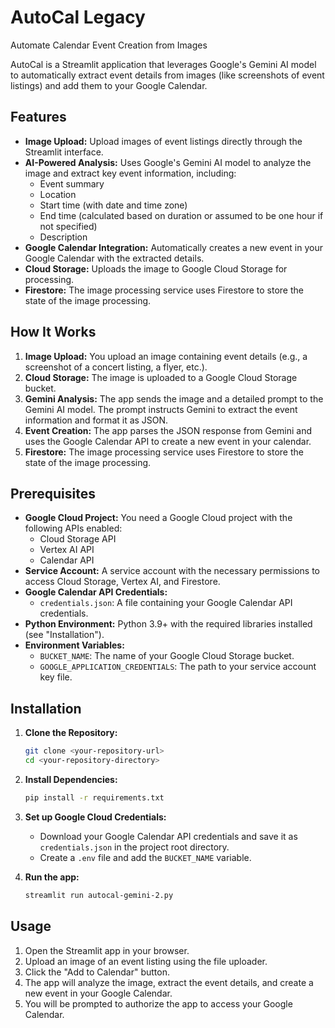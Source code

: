 # AutoCal Legacy

Automate Calendar Event Creation from Images

AutoCal is a Streamlit application that leverages Google's Gemini AI model to automatically extract event details from images (like screenshots of event listings) and add them to your Google Calendar.

## Features

- **Image Upload:** Upload images of event listings directly through the Streamlit interface.
- **AI-Powered Analysis:** Uses Google's Gemini AI model to analyze the image and extract key event information, including:
  - Event summary
  - Location
  - Start time (with date and time zone)
  - End time (calculated based on duration or assumed to be one hour if not specified)
  - Description
- **Google Calendar Integration:** Automatically creates a new event in your Google Calendar with the extracted details.
- **Cloud Storage:** Uploads the image to Google Cloud Storage for processing.
- **Firestore:** The image processing service uses Firestore to store the state of the image processing.

## How It Works

1. **Image Upload:** You upload an image containing event details (e.g., a screenshot of a concert listing, a flyer, etc.).
2. **Cloud Storage:** The image is uploaded to a Google Cloud Storage bucket.
3. **Gemini Analysis:** The app sends the image and a detailed prompt to the Gemini AI model. The prompt instructs Gemini to extract the event information and format it as JSON.
4. **Event Creation:** The app parses the JSON response from Gemini and uses the Google Calendar API to create a new event in your calendar.
5. **Firestore:** The image processing service uses Firestore to store the state of the image processing.

## Prerequisites

- **Google Cloud Project:** You need a Google Cloud project with the following APIs enabled:
  - Cloud Storage API
  - Vertex AI API
  - Calendar API
- **Service Account:** A service account with the necessary permissions to access Cloud Storage, Vertex AI, and Firestore.
- **Google Calendar API Credentials:**
  - `credentials.json`: A file containing your Google Calendar API credentials.
- **Python Environment:** Python 3.9+ with the required libraries installed (see "Installation").
- **Environment Variables:**
  - `BUCKET_NAME`: The name of your Google Cloud Storage bucket.
  - `GOOGLE_APPLICATION_CREDENTIALS`: The path to your service account key file.

## Installation

1. **Clone the Repository:**

   ```bash
   git clone <your-repository-url>
   cd <your-repository-directory>
   ```

2. **Install Dependencies:**

   ```bash
   pip install -r requirements.txt
   ```

3. **Set up Google Cloud Credentials:**

   - Download your Google Calendar API credentials and save it as `credentials.json` in the project root directory.
   - Create a `.env` file and add the `BUCKET_NAME` variable.

4. **Run the app:**

   ```bash
   streamlit run autocal-gemini-2.py
   ```

## Usage

1. Open the Streamlit app in your browser.
2. Upload an image of an event listing using the file uploader.
3. Click the "Add to Calendar" button.
4. The app will analyze the image, extract the event details, and create a new event in your Google Calendar.
5. You will be prompted to authorize the app to access your Google Calendar.
